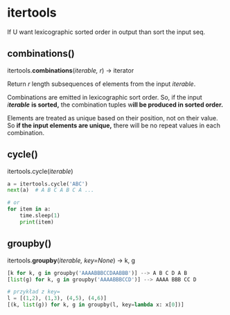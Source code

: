 # itertools

If U want lexicographic sorted order in output than sort the input seq.

## combinations\(\)

itertools.**combinations**\(_iterable, r_\) -&gt; iterator

Return _r_ length subsequences of elements from the input _iterable_.

Combinations are emitted in lexicographic sort order. So, if the input _i**terable**_ **is sorted,** the combination tuples w**ill be produced in sorted order.**

Elements are treated as unique based on their position, not on their value. So **if the input elements are unique,** there will be no repeat values in each combination.

## cycle\(\)

itertools.cycle\(_iterable_\)

```python
a = itertools.cycle('ABC')
next(a)  # A B C A B C A ...

# or
for item in a:
    time.sleep(1)
    print(item)
```

## groupby\(\)

itertools.**groupby**\(_iterable, key=None_\) -&gt; k, g

```python
[k for k, g in groupby('AAAABBBCCDAABBB')] --> A B C D A B
[list(g) for k, g in groupby('AAAABBBCCD')] --> AAAA BBB CC D

# przykład z key=
l = [(1,2), (1,3), (4,5), (4,6)]
[(k, list(g)) for k, g in groupby(l, key=lambda x: x[0])]
```





